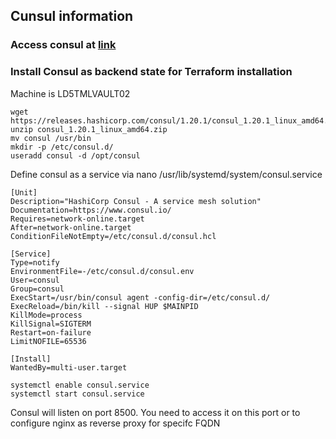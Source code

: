 ## Cunsul information

### Access consul at [link](https://ld5tmlvault02.tfxcorp.com)

### Install Consul as backend state for Terraform installation
Machine is LD5TMLVAULT02

```
wget https://releases.hashicorp.com/consul/1.20.1/consul_1.20.1_linux_amd64.zip
unzip consul_1.20.1_linux_amd64.zip
mv consul /usr/bin
mkdir -p /etc/consul.d/
useradd consul -d /opt/consul
```

Define consul as a service via 
nano /usr/lib/systemd/system/consul.service
```
[Unit]
Description="HashiCorp Consul - A service mesh solution"
Documentation=https://www.consul.io/
Requires=network-online.target
After=network-online.target
ConditionFileNotEmpty=/etc/consul.d/consul.hcl

[Service]
Type=notify
EnvironmentFile=-/etc/consul.d/consul.env
User=consul
Group=consul
ExecStart=/usr/bin/consul agent -config-dir=/etc/consul.d/
ExecReload=/bin/kill --signal HUP $MAINPID
KillMode=process
KillSignal=SIGTERM
Restart=on-failure
LimitNOFILE=65536

[Install]
WantedBy=multi-user.target
```
```
systemctl enable consul.service
systemctl start consul.service
```

Consul will listen on port 8500. You need to access it on this port or to configure nginx as reverse proxy for specifc FQDN


